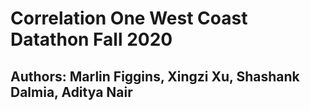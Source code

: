 # Correlation One West Coast Datathon Fall 2020
## Authors: Marlin Figgins, Xingzi Xu, Shashank Dalmia, Aditya Nair 

